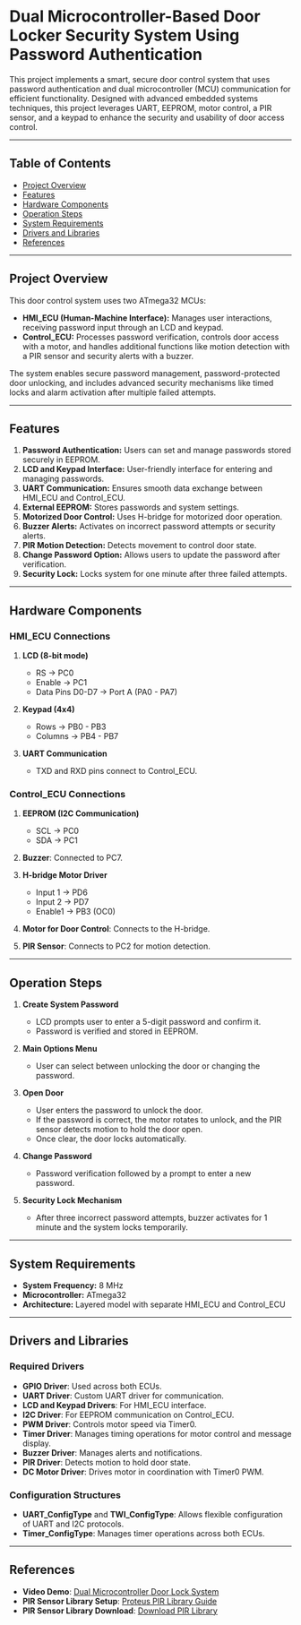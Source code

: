 # Dual Microcontroller-Based Door Locker Security System Using Password Authentication

This project implements a smart, secure door control system that uses password authentication and dual microcontroller (MCU) communication for efficient functionality. Designed with advanced embedded systems techniques, this project leverages UART, EEPROM, motor control, a PIR sensor, and a keypad to enhance the security and usability of door access control.

---

## Table of Contents
- [Project Overview](#project-overview)
- [Features](#features)
- [Hardware Components](#hardware-components)
- [Operation Steps](#operation-steps)
- [System Requirements](#system-requirements)
- [Drivers and Libraries](#drivers-and-libraries)
- [References](#references)

---

## Project Overview
This door control system uses two ATmega32 MCUs:
- **HMI_ECU (Human-Machine Interface):** Manages user interactions, receiving password input through an LCD and keypad.
- **Control_ECU:** Processes password verification, controls door access with a motor, and handles additional functions like motion detection with a PIR sensor and security alerts with a buzzer.

The system enables secure password management, password-protected door unlocking, and includes advanced security mechanisms like timed locks and alarm activation after multiple failed attempts.

---

## Features
1. **Password Authentication:** Users can set and manage passwords stored securely in EEPROM.
2. **LCD and Keypad Interface:** User-friendly interface for entering and managing passwords.
3. **UART Communication:** Ensures smooth data exchange between HMI_ECU and Control_ECU.
4. **External EEPROM:** Stores passwords and system settings.
5. **Motorized Door Control:** Uses H-bridge for motorized door operation.
6. **Buzzer Alerts:** Activates on incorrect password attempts or security alerts.
7. **PIR Motion Detection:** Detects movement to control door state.
8. **Change Password Option:** Allows users to update the password after verification.
9. **Security Lock:** Locks system for one minute after three failed attempts.

---

## Hardware Components
### HMI_ECU Connections
1. **LCD (8-bit mode)**
   - RS → PC0
   - Enable → PC1
   - Data Pins D0-D7 → Port A (PA0 - PA7)

2. **Keypad (4x4)**
   - Rows → PB0 - PB3
   - Columns → PB4 - PB7

3. **UART Communication**
   - TXD and RXD pins connect to Control_ECU.

### Control_ECU Connections
1. **EEPROM (I2C Communication)**
   - SCL → PC0
   - SDA → PC1

2. **Buzzer**: Connected to PC7.
3. **H-bridge Motor Driver**
   - Input 1 → PD6
   - Input 2 → PD7
   - Enable1 → PB3 (OC0)

4. **Motor for Door Control**: Connects to the H-bridge.
5. **PIR Sensor**: Connects to PC2 for motion detection.

---

## Operation Steps

1. **Create System Password**
   - LCD prompts user to enter a 5-digit password and confirm it.
   - Password is verified and stored in EEPROM.

2. **Main Options Menu**
   - User can select between unlocking the door or changing the password.

3. **Open Door**
   - User enters the password to unlock the door.
   - If the password is correct, the motor rotates to unlock, and the PIR sensor detects motion to hold the door open.
   - Once clear, the door locks automatically.

4. **Change Password**
   - Password verification followed by a prompt to enter a new password.

5. **Security Lock Mechanism**
   - After three incorrect password attempts, buzzer activates for 1 minute and the system locks temporarily.

---

## System Requirements
- **System Frequency:** 8 MHz
- **Microcontroller:** ATmega32
- **Architecture:** Layered model with separate HMI_ECU and Control_ECU

---

## Drivers and Libraries

### Required Drivers
- **GPIO Driver**: Used across both ECUs.
- **UART Driver**: Custom UART driver for communication.
- **LCD and Keypad Drivers**: For HMI_ECU interface.
- **I2C Driver**: For EEPROM communication on Control_ECU.
- **PWM Driver**: Controls motor speed via Timer0.
- **Timer Driver**: Manages timing operations for motor control and message display.
- **Buzzer Driver**: Manages alerts and notifications.
- **PIR Driver**: Detects motion to hold door state.
- **DC Motor Driver**: Drives motor in coordination with Timer0 PWM.

### Configuration Structures
- **UART_ConfigType** and **TWI_ConfigType**: Allows flexible configuration of UART and I2C protocols.
- **Timer_ConfigType**: Manages timer operations across both ECUs.

---

## References
- **Video Demo**: [Dual Microcontroller Door Lock System](https://youtu.be/X5EwIRfGAAY)
- **PIR Sensor Library Setup**: [Proteus PIR Library Guide](https://youtu.be/bhT90bM-Vdw)
- **PIR Sensor Library Download**: [Download PIR Library](https://www.mediafire.com/file/vjffcf868ea2fbi/PIR_Sensor_lib.zip/file)
